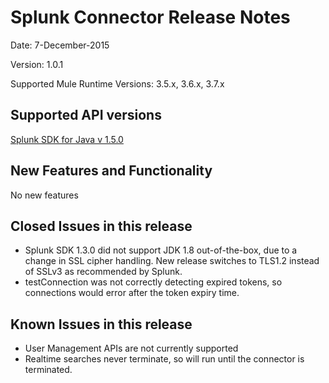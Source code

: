 Splunk Connector Release Notes
=====================================

Date: 7-December-2015

Version: 1.0.1

Supported Mule Runtime Versions: 3.5.x, 3.6.x, 3.7.x

Supported API versions
----------------------
[Splunk SDK for Java v 1.5.0](http://dev.splunk.com/view/java-sdk/SP-CAAAECN)


New Features and Functionality
------------------------------
No new features

Closed Issues in this release
-----------------------------

* Splunk SDK 1.3.0 did not support JDK 1.8 out-of-the-box, due to a change in SSL cipher handling. New release switches to TLS1.2 instead of SSLv3 as recommended by Splunk.
* testConnection was not correctly detecting expired tokens, so connections would error after the token expiry time. 

Known Issues in this release
----------------------------

* User Management APIs are not currently supported
* Realtime searches never terminate, so will run until the connector is terminated.